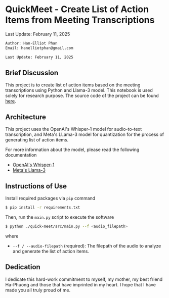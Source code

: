 # QuickMeet - Create List of Action Items from Meeting Transcriptions

Last Update: February 11, 2025

```bash
Author: Han-Elliot Phan
Email: hanelliotphan@gmail.com

Last Update: February 11, 2025
```

## Brief Discussion
This project is to create list of action items based on the meeting transcriptions using Python and Llama-3 model. This notebook is used solely for research purpose. The source code of the project can be found [here](https://github.com/hanelliotphan/quick-meet).

## Architecture
This project uses the OpenAI's Whisper-1 model for audio-to-text transcription, and Meta's LLama-3 model for quantization for the process of generating list of action items.

For more information about the model, please read the following documentation
- [OpenAI's Whisper-1](https://platform.openai.com/docs/guides/speech-to-text)
- [Meta's Llama-3](https://huggingface.co/meta-llama/Llama-3.1-8B-Instruct)

## Instructions of Use
Install required packages via `pip` command
```bash
$ pip install -r requirements.txt
```

Then, run the `main.py` script to execute the software
```bash
$ python ./quick-meet/src/main.py --f <audio_filepath>
```

where
- `--f / --audio-filepath` (required): The filepath of the audio to analyze and generate the list of action items.

## Dedication
I dedicate this hard-work commitment to myself, my mother, my best friend Ha-Phuong and those that have imprinted in my heart. I hope that I have made you all truly proud of me.